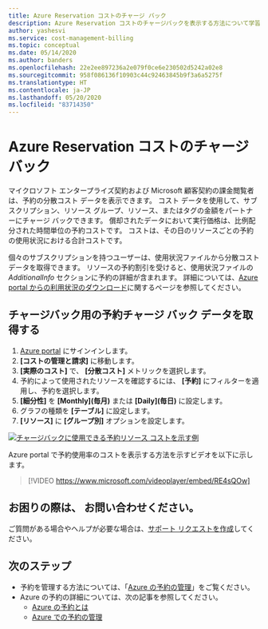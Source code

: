 ```yaml
---
title: Azure Reservation コストのチャージ バック
description: Azure Reservation コストのチャージバックを表示する方法について学習します。
author: yashesvi
ms.service: cost-management-billing
ms.topic: conceptual
ms.date: 05/14/2020
ms.author: banders
ms.openlocfilehash: 22e2ee897236a2e079f0ce6e230502d5242a02e8
ms.sourcegitcommit: 958f086136f10903c44c92463845b9f3a6a5275f
ms.translationtype: HT
ms.contentlocale: ja-JP
ms.lasthandoff: 05/20/2020
ms.locfileid: "83714350"
---
```

# <a name="charge-back-azure-reservation-costs"></a>Azure Reservation コストのチャージ バック

マイクロソフト エンタープライズ契約および Microsoft 顧客契約の課金閲覧者は、予約の分散コスト データを表示できます。 コスト データを使用して、サブスクリプション、リソース グループ、リソース、またはタグの金額をパートナーにチャージ バックできます。 償却されたデータにおいて実行価格は、比例配分された時間単位の予約コストです。 コストは、その日のリソースごとの予約の使用状況における合計コストです。

個々のサブスクリプションを持つユーザーは、使用状況ファイルから分散コスト データを取得できます。 リソースの予約割引を受けると、使用状況ファイルの *AdditionalInfo* セクションに予約の詳細が含まれます。 詳細については、[Azure portal からの利用状況のダウンロード](https://docs.microsoft.com/azure/cost-management-billing/understand/download-azure-daily-usage#download-usage-from-the-azure-portal-csv)に関するページを参照してください。

## <a name="get-reservation-charge-back-data-for-chargeback"></a>チャージバック用の予約チャージ バック データを取得する

1. [Azure portal](https://portal.azure.com) にサインインします。
1. **[コストの管理と請求]** に移動します。
1. **[実際のコスト]** で、 **[分散コスト]** メトリックを選択します。
1. 予約によって使用されたリソースを確認するには、 **[予約]** にフィルターを適用し、予約を選択します。
1. **[細分性]** を **[Monthly]\(毎月\)** または **[Daily]\(毎日\)** に設定します。
1. グラフの種類を **[テーブル]** に設定します。
1. **[リソース]** に **[グループ別]** オプションを設定します。

[![チャージバックに使用できる予約リソース コストを示す例](./media/charge-back-usage/amortized-reservation-costs.png)](./media/charge-back-usage/amortized-reservation-costs.png#lightbox)

Azure portal で予約使用率のコストを表示する方法を示すビデオを以下に示します。

 > [!VIDEO https://www.microsoft.com/videoplayer/embed/RE4sQOw] 

## <a name="need-help-contact-us"></a>お困りの際は、 お問い合わせください。

ご質問がある場合やヘルプが必要な場合は、[サポート リクエストを作成](https://portal.azure.com/#blade/Microsoft_Azure_Support/HelpAndSupportBlade/newsupportrequest)してください。

## <a name="next-steps"></a>次のステップ

- 予約を管理する方法については、「[Azure の予約の管理](manage-reserved-vm-instance.md)」をご覧ください。
- Azure の予約の詳細については、次の記事を参照してください。
  - [Azure の予約とは](save-compute-costs-reservations.md)
  - [Azure での予約の管理](manage-reserved-vm-instance.md)
